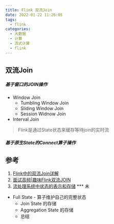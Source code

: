 ```yaml
---
title: Flink 双流Join
date: 2022-01-22 11:26:05
tags:
  - flink
categories: 
  - 大数据 
  - 计算  
  - 流式计算 
  - flink
---
```



<p></p>
<!-- more -->

## 双流Join

##### 基于窗口的JOIN操作 
+ Window Join
  + Tumbling Window Join
  + Sliding Window Join
  + Session Widnow Join
+ Interval Join

> Flink是通过State状态来缓存等待join的实时流

#####  基于原生State的Connect算子操作 


## 参考
1. [Flink中的双流Join详解](https://blog.csdn.net/m0_49834705/article/details/119421944)
2. [面试高频|趣味Flink双流JOIN](https://zhuanlan.zhihu.com/p/452924664)
3. [流处理系统中状态的表示和存储](https://www.skyzh.dev/posts/articles/2022-01-15-store-of-streaming-states/) *** 未
+ Full State - 算子维护自己的完整状态      
  - Join State 的存储
  - Aggregation State 的存储
  - 总结    